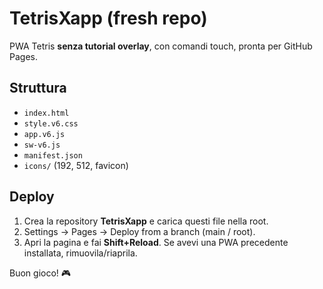 # TetrisXapp (fresh repo)

PWA Tetris **senza tutorial overlay**, con comandi touch, pronta per GitHub Pages.

## Struttura
- `index.html`
- `style.v6.css`
- `app.v6.js`
- `sw-v6.js`
- `manifest.json`
- `icons/` (192, 512, favicon)

## Deploy
1. Crea la repository **TetrisXapp** e carica questi file nella root.
2. Settings → Pages → Deploy from a branch (main / root).
3. Apri la pagina e fai **Shift+Reload**. Se avevi una PWA precedente installata, rimuovila/riaprila.

Buon gioco! 🎮
